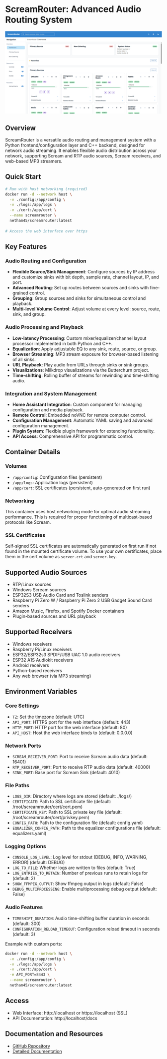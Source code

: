 # ScreamRouter: Advanced Audio Routing System

![ScreamRouter](https://raw.githubusercontent.com/netham45/screamrouter/main/images/ScreamRouter.png)

## Overview

ScreamRouter is a versatile audio routing and management system with a Python frontend/configuration layer and C++ backend, designed for network audio streaming. It enables flexible audio distribution across your network, supporting Scream and RTP audio sources, Scream receivers, and web-based MP3 streamers.

## Quick Start

```bash
# Run with host networking (required)
docker run -d --network host \
  -v ./config:/app/config \
  -v ./logs:/app/logs \
  -v ./cert:/app/cert \
  --name screamrouter \
  netham45/screamrouter:latest

# Access the web interface over https
```

## Key Features

### Audio Routing and Configuration
- **Flexible Source/Sink Management**: Configure sources by IP address and customize sinks with bit depth, sample rate, channel layout, IP, and port.
- **Advanced Routing**: Set up routes between sources and sinks with fine-grained control.
- **Grouping**: Group sources and sinks for simultaneous control and playback.
- **Multi-level Volume Control**: Adjust volume at every level: source, route, sink, and group.

### Audio Processing and Playback
- **Low-latency Processing**: Custom mixer/equalizer/channel layout processor implemented in both Python and C++.
- **Equalization**: Apply adjustable EQ to any sink, route, source, or group.
- **Browser Streaming**: MP3 stream exposure for browser-based listening of all sinks.
- **URL Playback**: Play audio from URLs through sinks or sink groups.
- **Visualizations**: Milkdrop visualizations via the Butterchurn project.
- **Time-shifting**: Rolling buffer of streams for rewinding and time-shifting audio.

### Integration and System Management
- **Home Assistant Integration**: Custom component for managing configuration and media playback.
- **Remote Control**: Embedded noVNC for remote computer control.
- **Configuration Management**: Automatic YAML saving and advanced configuration management.
- **Plugin System**: Flexible plugin framework for extending functionality.
- **API Access**: Comprehensive API for programmatic control.

## Container Details

### Volumes
- `/app/config`: Configuration files (persistent)
- `/app/logs`: Application logs (persistent)
- `/app/cert`: SSL certificates (persistent, auto-generated on first run)

### Networking
This container uses host networking mode for optimal audio streaming performance. This is required for proper functioning of multicast-based protocols like Scream.

### SSL Certificates
Self-signed SSL certificates are automatically generated on first run if not found in the mounted certificate volume. To use your own certificates, place them in the cert volume as `server.crt` and `server.key`.

## Supported Audio Sources
- RTP/Linux sources
- Windows Scream sources
- ESP32S3 USB Audio Card and Toslink senders
- Raspberry Pi Zero W / Raspberry Pi Zero 2 USB Gadget Sound Card senders
- Amazon Music, Firefox, and Spotify Docker containers
- Plugin-based sources and URL playback

## Supported Receivers
- Windows receivers
- Raspberry Pi/Linux receivers
- ESP32/ESP32s3 SPDIF/USB UAC 1.0 audio receivers
- ESP32 A1S Audiokit receivers
- Android receivers
- Python-based receivers
- Any web browser (via MP3 streaming)

## Environment Variables

### Core Settings
- `TZ`: Set the timezone (default: UTC)
- `API_PORT`: HTTPS port for the web interface (default: 443)
- `HTTP_PORT`: HTTP port for the web interface (default: 80)
- `API_HOST`: Host the web interface binds to (default: 0.0.0.0)

### Network Ports
- `SCREAM_RECEIVER_PORT`: Port to receive Scream audio data (default: 16401)
- `RTP_RECEIVER_PORT`: Port to receive RTP audio data (default: 40000)
- `SINK_PORT`: Base port for Scream Sink (default: 4010)

### File Paths
- `LOGS_DIR`: Directory where logs are stored (default: ./logs/)
- `CERTIFICATE`: Path to SSL certificate file (default: /root/screamrouter/cert/cert.pem)
- `CERTIFICATE_KEY`: Path to SSL private key file (default: /root/screamrouter/cert/privkey.pem)
- `CONFIG_PATH`: Path to the configuration file (default: config.yaml)
- `EQUALIZER_CONFIG_PATH`: Path to the equalizer configurations file (default: equalizers.yaml)

### Logging Options
- `CONSOLE_LOG_LEVEL`: Log level for stdout (DEBUG, INFO, WARNING, ERROR) (default: DEBUG)
- `LOG_TO_FILE`: Whether logs are written to files (default: True)
- `LOG_ENTRIES_TO_RETAIN`: Number of previous runs to retain logs for (default: 2)
- `SHOW_FFMPEG_OUTPUT`: Show ffmpeg output in logs (default: False)
- `DEBUG_MULTIPROCESSING`: Enable multiprocessing debug output (default: False)

### Audio Features
- `TIMESHIFT_DURATION`: Audio time-shifting buffer duration in seconds (default: 300)
- `CONFIGURATION_RELOAD_TIMEOUT`: Configuration reload timeout in seconds (default: 3)

Example with custom ports:
```bash
docker run -d --network host \
  -v ./config:/app/config \
  -v ./logs:/app/logs \
  -v ./cert:/app/cert \
  -e API_PORT=8443 \
  --name screamrouter \
  netham45/screamrouter:latest
```

## Access
- Web Interface: http://localhost or https://localhost (SSL)
- API Documentation: http://localhost/docs

## Documentation and Resources
- [GitHub Repository](https://github.com/netham45/screamrouter)
- [Detailed Documentation](https://github.com/netham45/screamrouter/tree/master/Readme)